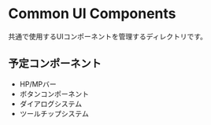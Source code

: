 # Common UI Components

共通で使用するUIコンポーネントを管理するディレクトリです。

## 予定コンポーネント

- HP/MPバー
- ボタンコンポーネント
- ダイアログシステム
- ツールチップシステム 